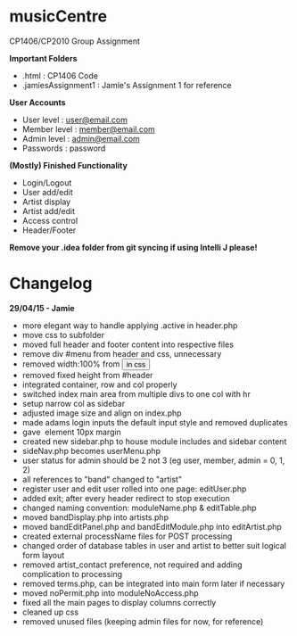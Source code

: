 musicCentre
===========
CP1406/CP2010 Group Assignment

**Important Folders**
- .html : CP1406 Code
- .jamiesAssignment1 : Jamie's Assignment 1 for reference

**User Accounts**
- User level : user@email.com
- Member level : member@email.com
- Admin level : admin@email.com
- Passwords : password

**(Mostly) Finished Functionality**
- Login/Logout
- User add/edit
- Artist display
- Artist add/edit
- Access control
- Header/Footer

**Remove your .idea folder from git syncing if using Intelli J please!**

Changelog
=========

**29/04/15 - Jamie**

- more elegant way to handle applying .active in header.php
- move css to subfolder
- moved full header and footer content into respective files
- remove div #menu from header and css, unnecessary
- removed width:100% from <button> in css
- removed fixed height from #header
- integrated container, row and col properly
- switched index main area from multiple divs to one col with hr
- setup narrow col as sidebar
- adjusted image size and align on index.php
- made adams login inputs the default input style and removed duplicates
- gave <img> element 10px margin
- created new sidebar.php to house module includes and sidebar content
- sideNav.php becomes userMenu.php
- user status for admin should be 2 not 3 (eg user, member, admin = 0, 1, 2)
- all references to "band" changed to "artist"
- register user and edit user rolled into one page: editUser.php
- added exit; after every header redirect to stop execution
- changed naming convention: moduleName.php & editTable.php
- moved bandDisplay.php into artists.php
- moved bandEditPanel.php and bandEditModule.php into editArtist.php
- created external processName files for POST processing
- changed order of database tables in user and artist to better suit logical form layout
- removed artist_contact preference, not required and adding complication to processing
- removed terms.php, can be integrated into main form later if necessary
- moved noPermit.php into moduleNoAccess.php
- fixed all the main pages to display columns correctly
- cleaned up css
- removed unused files (keeping admin files for now, for reference)